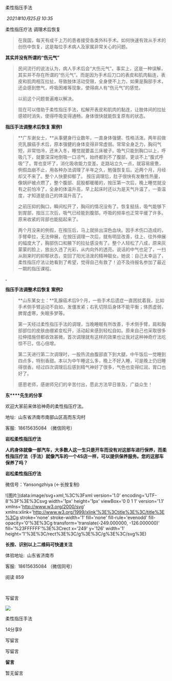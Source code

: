 

柔性指压手法

 _2021年10月25日 10:35_

柔性指压疗法 调理术后恢复  

  

> 在我国，每天有成千上万的患者接受各类外科手术。如何快速有效从手术的创伤中恢复，这是每位手术病人及家属非常关心的问题。

  

**其实并没有所谓的“伤元气”**

> 民间流行的说法认为，病人手术后会“大伤元气”。事实上，这是一种误解，其实并不存在所谓的“伤元气”。而是因为手术后刀口的表皮和肌肉黏连，表皮和肌肉相互拉扯，导致肢体活动受限，全身使不上力，如果是胸部手术，还会感到憋气，呼吸困难等现象，使得病人有“伤元气”的感觉。
> 
> 以前这个问题普遍难以解决。
> 
> 现在可以借助于柔性指压手法，松解开表皮和肌肉的黏连，让肢体间的拉扯感顿时消失，使得呼吸变得通畅，身体很快就能恢复原有的状态。

**指压手法调整术后恢复 案例1**

> **广东谢女士，**从事健身行业数年，一直身体强健、性格活泼。两年前做完乳腺癌手术后，原本强健的身体变得非常虚弱。常常全身乏力，胸闷气短，非常怕冷，还未入冬，睡觉就要盖三床被子。吸气只能到胸口以上，呼吸几下，就要深深地倒吸一口凉气，始终都到不了腹部，更谈不上“腹式呼吸”了。胃也变坏了，消化吸收能力变差。走路站立久一点，就容易疲惫，例假血崩不止，用各种办法调理了半年之久，勉强恢复后。近两个月，月经却又不来了。整个人快要抑郁了。 按压调理后，肚子很快有发散性热量，像锅炉被点燃了，整个腹部、屁股都暖暖的，按压第一次后，晚上睡觉就没有之前怕冷了，全身的体温升高，早上起床时还以为是天气升温了，一查温度，才知道是自己的体温升高了。
> 
>   
> 
> 之前压抑的胸口，瞬间松开了，胸闷的情况没有了。恢复挺括，吸气能够下到胃部，按压三次后，吸气已经能到腹部。呼吸的频率也正常平缓了许多。原来收紧的背部也能挺起来了。  
> 
>   
> 
> 两个月没来的例假，在按压后，马上就排出深色血块。因手术伤口造成的，手臂牵拉，无法伸展，在按压调理一次后，就有明显改善，往上、往外伸展的幅度大了，胸部伤口和腋下的拉扯感没有了。整个人轻松了八成，原来灰蒙蒙的脸上，放出久违了光彩，从内向外的透亮。说话的中气也足了，一扫从刚来时的抑郁状态，变回了阳光活泼的精神靓女。她说：自己太幸运了，柔性指压疗法让她看到了希望，觉得自己有救了！迫不及待报名参加了最近一期的指压课程。  

**.**

**指压手法调整术后恢复 案例2**

> **山东某女士：**乳腺癌术后9个月，一些手术后遗症一直困扰着我，比如手术侧手臂运动不自如，发僵发紧；右乳切除后身体不能平衡；体质虚弱，脾胃虚寒，失眠多梦等。
> 
> 第一天经过柔性指压手法的调理，当晚睡眠有所改善，手术侧手臂，肩和胸部部位的皮肤由绷紧变松开，活动起来感到轻松自如。原来自己也采取很多拉伸措施但都收效甚微，首次调理就有这样的效果也让我对这种神奇疗法吃惊不已，信心倍增。
> 
> 第二天进行第二次调理时，一股热流由腹部直下到大腿，中午饭后一觉睡到四点多，特别香甜。本以为中午睡这么多，晚上不好入睡，可是晚上仍旧睡得很香。经过四次调理后后感到精气神好了很多，气色也变得红润，胃口也好了。
> 
> 感恩老师，感谢师兄们的辛苦付出，愿此方法早日普及，广益众生！

**东****先生的分享**  

欢迎大家前来体验神奇的柔性指压疗法。  

地址:  山东省济南市南部山区高而东沟村

客服:  18615635084 （微信同号）

  

**岩松柔性指压疗法**

**人的身体就像一部汽车，大多数人这一生只是开车而没有对这部车进行保养，而柔性指压疗法（手法）就像汽车的一个4S店一样，可以提供保养服务。您的这部车保养了吗？**

  

**岩松柔性指压疗法**

微信号：Yansongzhiya (←长按复制)

![图片](data:image/svg+xml,%3C%3Fxml version='1.0' encoding='UTF-8'%3F%3E%3Csvg width='1px' height='1px' viewBox='0 0 1 1' version='1.1' xmlns='http://www.w3.org/2000/svg' xmlns:xlink='http://www.w3.org/1999/xlink'%3E%3Ctitle%3E%3C/title%3E%3Cg stroke='none' stroke-width='1' fill='none' fill-rule='evenodd' fill-opacity='0'%3E%3Cg transform='translate(-249.000000, -126.000000)' fill='%23FFFFFF'%3E%3Crect x='249' y='126' width='1' height='1'%3E%3C/rect%3E%3C/g%3E%3C/g%3E%3C/svg%3E)

**长按、识别以上二维码可快速关注**

  

体验地址:  山东省济南市

客服:  18615635084 （微信同号）

  

  

  

阅读 859

​

写留言

[](javacript:;)

![](http://mmbiz.qpic.cn/mmbiz_png/8p1j0PDXloeIVwsSicRia46IWaaicDiaFsnGEFHiahfqObY7IwFuISF3OElzgzAd3AHZkibdkhN7HJpjZClDYYA09zyA/300?wx_fmt=png&wxfrom=18)

柔性指压手法

14分享9

写留言

写留言

**留言**

暂无留言